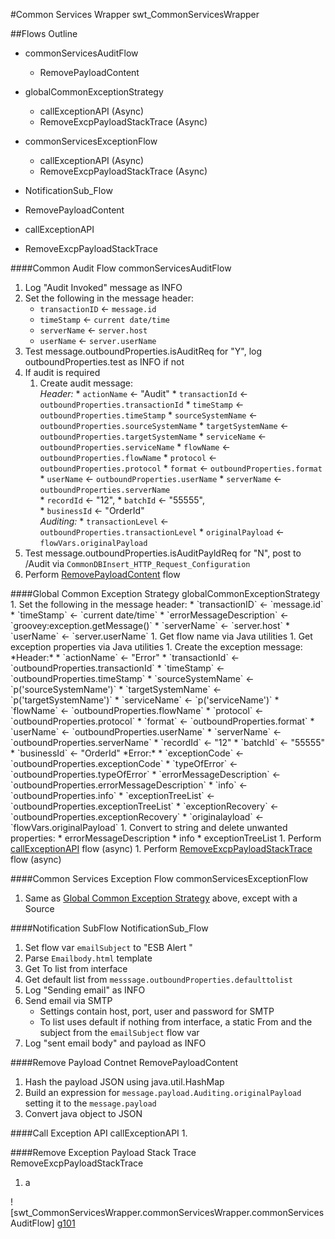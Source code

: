 #Common Services Wrapper
    swt_CommonServicesWrapper
    
##Flows Outline
   * commonServicesAuditFlow
      * RemovePayloadContent
      
   * globalCommonExceptionStrategy
      * callExceptionAPI (Async)
      * RemoveExcpPayloadStackTrace (Async)
   
   * commonServicesExceptionFlow
      * callExceptionAPI (Async)
      * RemoveExcpPayloadStackTrace (Async)

   * NotificationSub_Flow
   
   * RemovePayloadContent
   
   * callExceptionAPI
   
   * RemoveExcpPayloadStackTrace
   
####Common Audit Flow
   commonServicesAuditFlow
       
   1. Log "Audit Invoked" message as INFO
   1. Set the following in the message header:
      * `transactionID` <- `message.id`
      * `timeStamp` <- `current date/time`
      * `serverName` <- `server.host`
      * `userName` <- `server.userName`
   1. Test message.outboundProperties.isAuditReq for "Y", log outboundProperties.test as INFO if not
   1. If audit is required
      1. Create audit message:  
            *Header:*
	 * `actionName` <- "Audit"
	 * `transactionId` <- `outboundProperties.transactionId`
	 * `timeStamp` <- `outboundProperties.timeStamp`
	 * `sourceSystemName` <- `outboundProperties.sourceSystemName`
	 * `targetSystemName` <- `outboundProperties.targetSystemName`
	 * `serviceName` <- `outboundProperties.serviceName`
	 * `flowName` <- `outboundProperties.flowName`
	 * `protocol` <- `outboundProperties.protocol`
	 * `format` <- `outboundProperties.format`				
	 * `userName` <- `outboundProperties.userName`
	 * `serverName` <- `outboundProperties.serverName`								
	 * `recordId` <- "12",
	 * `batchId` <- "55555",  						
	 * `businessId` <- "OrderId"  
   	    *Auditing:*
	 * `transactionLevel` <- `outboundProperties.transactionLevel`
	 * `originalPayload` <- `flowVars.originalPayload`
   1. Test message.outboundProperties.isAuditPayldReq for "N", post to /Audit via `CommonDBInsert_HTTP_Request_Configuration`
   1. Perform <A href="#RemovePayloadContent">RemovePayloadContent</A> flow
   
<A name="#Global-Common-Exception-Strategy">
####Global Common Exception Strategy</A>
    globalCommonExceptionStrategy
   1. Set the following in the message header:
      * `transactionID` <- `message.id`
      * `timeStamp` <- `current date/time`
      * `errorMessageDescription` <- `groovey:exception.getMessage()`
      * `serverName` <- `server.host`
      * `userName` <- `server.userName`
   1. Get flow name via Java utilities
   1. Get exception properties via Java utilities
   1. Create the exception message:  
      *Header:*
      * `actionName` <- "Error"
      * `transactionId` <- `outboundProperties.transactionId`
      * `timeStamp` <- `outboundProperties.timeStamp`
      * `sourceSystemName` <- `p('sourceSystemName')`
      * `targetSystemName` <- `p('targetSystemName')`
      * `serviceName` <- `p('serviceName')`
      * `flowName` <- `outboundProperties.flowName`
      * `protocol` <- `outboundProperties.protocol`
      * `format` <- `outboundProperties.format`
      * `userName` <- `outboundProperties.userName`
      * `serverName` <- `outboundProperties.serverName`
      * `recordId` <- "12"
      * `batchId` <- "55555"
      * `businessId` <- "OrderId"  
	*Error:*
      * `exceptionCode` <- `outboundProperties.exceptionCode`
      * `typeOfError` <- `outboundProperties.typeOfError`
      * `errorMessageDescription` <- `outboundProperties.errorMessageDescription`
      * `info` <- `outboundProperties.info`
      * `exceptionTreeList` <- `outboundProperties.exceptionTreeList`
      * `exceptionRecovery` <- `outboundProperties.exceptionRecovery`
      * `originalayload` <- `flowVars.originalPayload`
   1. Convert to string and delete unwanted properties:
      * errorMessageDescription
      * info
      * exceptionTreeList
   1. Perform <A href="#callExceptionAPI">callExceptionAPI</A> flow (async)
   1. Perform <A href="#RemoveExcpPayloadStackTrace">RemoveExcpPayloadStackTrace</A> flow (async)
   
####Common Services Exception Flow
    commonServicesExceptionFlow
   1. Same as <A href="#Global-Common-Exception-Strategy">Global Common Exception Strategy</A> above, except with a Source
   
####Notification SubFlow
    NotificationSub_Flow
   1. Set flow var `emailSubject` to "ESB Alert <serverName><serviceName><flowName>"
   1. Parse `Emailbody.html` template
   1. Get To list from interface
   1. Get default list from `messsage.outboundProperties.defaulttolist`
   1. Log "Sending email" as INFO
   1. Send email via SMTP
      * Settings contain host, port, user and password for SMTP
      * To list uses default if nothing from interface, a static From and the subject from the `emailSubject` flow var
   1. Log "sent email body" and payload as INFO

####Remove Payload Contnet
    RemovePayloadContent
   1. Hash the payload JSON using java.util.HashMap
   1. Build an expression for `message.payload.Auditing.originalPayload` setting it to the `message.payload`
   1. Convert java object to JSON
   
####Call Exception API
    callExceptionAPI
   1. 

####Remove Exception Payload Stack Trace
    RemoveExcpPayloadStackTrace
   1. a

   ![swt_CommonServicesWrapper.commonServicesWrapper.commonServicesAuditFlow] [g101]
   
   [g101]: ./assets/swt_CommonServicesWrapper.commonServicesWrapper.commonServicesAuditFlow.png
   
